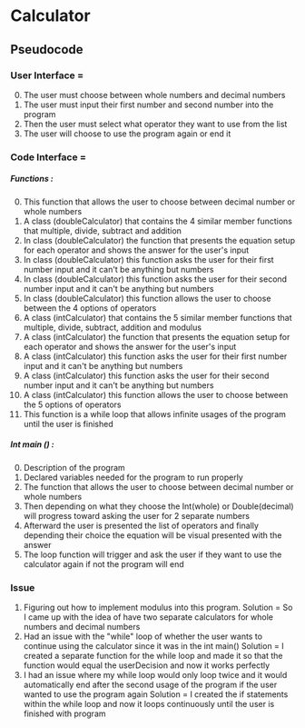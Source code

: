 # Calculator

## Pseudocode

### User Interface =

0. The user must choose between whole numbers and decimal numbers
1. The user must input their first number and second number into the program
2. Then the user must select what operator they want to use from the list
3. The user will choose to use the program again or end it

### Code Interface =

##### Functions :

0. This function that allows the user to choose between decimal number or whole numbers
1. A class (doubleCalculator) that contains the 4 similar member functions that multiple, divide, subtract and addition
2. In class (doubleCalculator) the function that presents the equation setup for each operator and shows the answer for the user's input
3. In class (doubleCalculator) this function asks the user for their first number input and it can't be anything but numbers
4. In class (doubleCalculator) this function asks the user for their second number input and it can't be anything but numbers
5. In class (doubleCalculator) this function allows the user to choose between the 4 options of operators
6. A class (intCalculator) that contains the 5 similar member functions that multiple, divide, subtract, addition and modulus
7. A class (intCalculator) the function that presents the equation setup for each operator and shows the answer for the user's input
8. A class (intCalculator) this function asks the user for their first number input and it can't be anything but numbers
9. A class (intCalculator) this function asks the user for their second number input and it can't be anything but numbers
10. A class (intCalculator) this function allows the user to choose between the 5 options of operators
11. This function is a while loop that allows infinite usages of the program until the user is finished

##### Int main () :

0. Description of the program
1. Declared variables needed for the program to run properly
2. The function that allows the user to choose between decimal number or whole numbers
3. Then depending on what they choose the Int(whole) or Double(decimal) will progress toward asking the user for 2 separate numbers
4. Afterward the user is presented the list of operators and finally depending their choice the equation will be visual presented with the answer
5. The loop function will trigger and ask the user if they want to use the calculator again if not the program will end

### Issue

1. Figuring out how to implement modulus into this program.
   Solution = So I came up with the idea of have two separate calculators for whole numbers and decimal numbers
2. Had an issue with the "while" loop of whether the user wants to continue using the calculator since it was in the int main()
   Solution = I created a separate function for the while loop and made it so that the function would equal the userDecision and now it works perfectly
3. I had an issue where my while loop would only loop twice and it would automatically end after the second usage of the program if the user wanted to use the program again
   Solution = I created the if statements within the while loop and now it loops continuously until the user is finished with program
